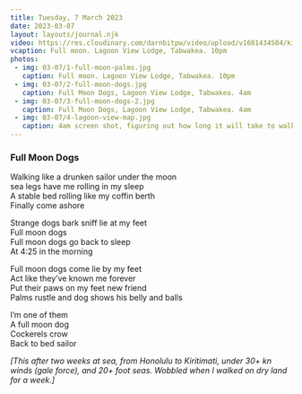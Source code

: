 ```yaml
---
title: Tuesday, 7 March 2023
date: 2023-03-07
layout: layouts/journal.njk
video: https://res.cloudinary.com/darnbitpw/video/upload/v1681434584/kingjoe/03-07/1A-full-moon.mp4
vcaption: Full moon. Lagoon View Lodge, Tabwakea. 10pm
photos:
 - img: 03-07/1-full-moon-palms.jpg
   caption: Full moon. Lagoon View Lodge, Tabwakea. 10pm
 - img: 03-07/2-full-moon-dogs.jpg
   caption: Full Moon Dogs, Lagoon View Lodge, Tabwakea. 4am
 - img: 03-07/3-full-moon-dogs-2.jpg
   caption: Full Moon Dogs, Lagoon View Lodge, Tabwakea. 4am
 - img: 03-07/4-lagoon-view-map.jpg
   caption: 4am screen shot, figuring out how long it will take to walk to the cargo pier and then the LINNIX offices in the next morning
---
```

### Full Moon Dogs

Walking like a drunken sailor under the moon  
sea legs have me rolling in my sleep  
A stable bed rolling like my coffin berth  
Finally come ashore  

Strange dogs bark sniff lie at my feet  
Full moon dogs  
Full moon dogs go back to sleep  
At 4:25 in the morning  

Full moon dogs come lie by my feet  
Act like they’ve known me forever  
Put their paws on my feet new friend  
Palms rustle and dog shows his belly and balls  

I’m one of them  
A full moon dog  
Cockerels crow  
Back to bed sailor


_[This after two weeks at sea, from Honolulu to Kiritimati, under 30+ kn winds (gale force), and 20+ foot seas. Wobbled when I walked on dry land for a week.]_
